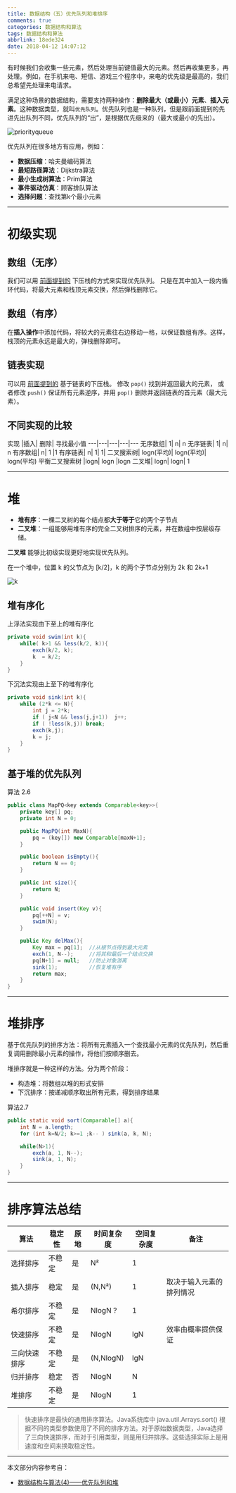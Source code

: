 ```yaml
---
title: 数据结构（五）优先队列和堆排序
comments: true
categories: 数据结构和算法
tags: 数据结构和算法
abbrlink: 18ede324
date: 2018-04-12 14:07:12
---
```


有时候我们会收集一些元素，然后处理当前键值最大的元素。然后再收集更多，再处理。例如，在手机来电、短信、游戏三个程序中，来电的优先级是最高的，我们总希望先处理来电请求。

满足这种场景的数据结构，需要支持两种操作：**删除最大（或最小）元素**、**插入元素**。这种数据类型，就叫`优先队列`。优先队列也是一种队列，但是跟前面提到的先进先出队列不同，优先队列的“出”，是根据优先级来的（最大或最小的先出）。

![priorityqueue](../../../../images/DataStructure/priorityqueue.png)

优先队列在很多地方有应用，例如：

- **数据压缩**：哈夫曼编码算法
- **最短路径算法**：Dijkstra算法
- **最小生成树算法**：Prim算法
- **事件驱动仿真**：顾客排队算法
- **选择问题**：查找第k个最小元素

<!-- more -->

---

# 初级实现

## 数组（无序）

我们可以用 [前面提到的](../../../../post/a7047cb5.html) 下压栈的方式来实现优先队列。 只是在其中加入一段内循环代码，将最大元素和栈顶元素交换，然后弹栈删除它。

## 数组（有序）

在**插入操作**中添加代码，将较大的元素往右边移动一格，以保证数组有序。这样，栈顶的元素永远是最大的，弹栈删除即可。

## 链表实现

可以用 [前面提到的](../../../../post/a7047cb5.html) 基于链表的下压栈。 修改 `pop()` 找到并返回最大的元素， 或者修改 `push()` 保证所有元素逆序，并用 `pop()` 删除并返回链表的首元素（最大元素）。

## 不同实现的比较

实现 |插入|	删除|	寻找最小值
---|---|---|---|---
无序数组|	1|	n|	n
无序链表|	1|	n|	n
有序数组|	n|	1	|1
有序链表|	n|	1|	1|
二叉搜索树|	logn(平均)|	logn(平均)|	logn(平均)
平衡二叉搜索树	|logn|	logn	|logn
二叉堆|	logn|	logn|	1

---

# 堆

- **堆有序**：一棵二叉树的每个结点都**大于等于**它的两个子节点
- **二叉堆**：一组能够用堆有序的完全二叉树排序的元素，并在数组中按层级存储。

**二叉堆** 能够比初级实现更好地实现优先队列。

在一个堆中，位置 k 的父节点为 [k/2]，k 的两个子节点分别为 2k 和 2k+1

![k](../../../../images/DataStructure/k.png)

## 堆有序化


上浮法实现由下至上的堆有序化

```java
private void swim(int k){
    while( k>1 && less(k/2, k)){
        exch(k/2, k);
        k  = k/2;
    }
}
```

下沉法实现由上至下的堆有序化

```java
private void sink(int k){
    while (2*k <= N){
        int j = 2*k;
        if ( j<N && less(j,j+1))  j++;
        if ( !less(k,j)) break;
        exch(k,j);
        k = j;
    }
}
```

## 基于堆的优先队列

算法 2.6
```java
public class MapPQ<key extends Comparable<key>>{
    private key[] pq;
    private int N = 0;

    public MapPQ(int MaxN){
        pq = (key[]) new Comparable[maxN+1];
    }

    public boolean isEmpty(){
        return N == 0;
    }

    public int size(){
        return N;
    }

    public void insert(Key v){
        pq[++N] = v;
        swim(N);
    }

    public Key delMax(){
        Key max = pq[1];  //从根节点得到最大元素
        exch(1, N--);     //将其和最后一个结点交换
        pq[N+1] = null;   //防止对象游离
        sink(1);          //恢复堆有序
        return max;
    }
}
```

---

# 堆排序

基于优先队列的排序方法：将所有元素插入一个查找最小元素的优先队列，然后重复调用删除最小元素的操作，将他们按顺序删去。

堆排序就是一种这样的方法。分为两个阶段：
- 构造堆：将数组以堆的形式安排
- 下沉排序：按递减顺序取出所有元素，得到排序结果

算法2.7
```java
public static void sort(Comparable[] a){
    int N = a.length;
    for (int k=N/2; k>=1 ;k-- ) sink(a, k, N);

    while(N>1){
        exch(a, 1, N--);
        sink(a, 1, N);
    }
}
```

---

# 排序算法总结


算法 | 稳定性 | 原地 | 时间复杂度 | 空间复杂度 | 备注
---|---|---|---|---|---
选择排序|不稳定|是|N²|1|
插入排序|稳定|是|(N,N²)|1|取决于输入元素的排列情况
希尔排序|不稳定|是|NlogN ?|1|
快速排序|不稳定|是|NlogN|lgN|效率由概率提供保证
三向快速排序|不稳定|是|(N,NlogN)|lgN|
归并排序|稳定|否|NlogN|N|
堆排序|不稳定|是|NlogN|1|

> 快速排序是最快的通用排序算法。Java系统库中 java.util.Arrays.sort() 根据不同的类型参数使用了不同的排序方法。对于原始数据类型，Java选择了三向快速排序，而对于引用类型，则是用归并排序。这些选择实际上是用速度和空间来换取稳定性。


---

本文部分内容参考自：

- [数据结构与算法(4)——优先队列和堆](https://www.cnblogs.com/wmyskxz/p/9301021.html)
